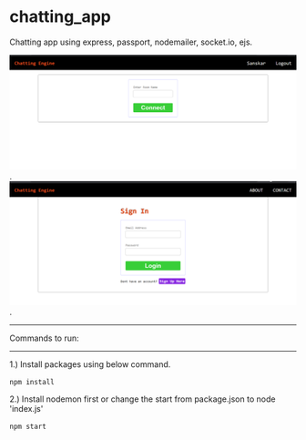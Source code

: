 # chatting_app
Chatting app using express, passport, nodemailer, socket.io, ejs.

![](img.png).
![](img2.png).
***
Commands to run:
***
1.) Install packages using below command.  
```
npm install 
```
2.) Install nodemon first or change the start from package.json to node 'index.js'
```
npm start
```

